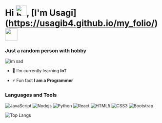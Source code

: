 # Hi <img src="https://media.tenor.com/images/30169e4a670daf12443df7d2dd140176/tenor.gif" width="35" alt="hand">, [I'm Usagi] (https://usagib4.github.io/my_folio/)  <img height="40" src="https://emojis.slackmojis.com/emojis/images/1618254774/29874/rabbits_plz.gif?1618254774"/>
### Just a random person with hobby</h3>
<img src = "https://media.tenor.com/images/25c4a35abf7e1f13489fabedcc474f9c/tenor.gif" alt="im sad">

- 🌱 I’m currently learning **IoT**

- ⚡ Fun fact **I am a Programmer**


### Languages and Tools
![JavaScript](https://img.shields.io/badge/-JavaScript-black?style=flat-square&logo=javascript)
![Nodejs](https://img.shields.io/badge/-Nodejs-black?style=flat-square&logo=Node.js)
![Python](https://img.shields.io/badge/-Python-black?style=flat-square&logo=Python)
![React](https://img.shields.io/badge/-React-black?style=flat-square&logo=react)
![HTML5](https://img.shields.io/badge/-HTML5-E34F26?style=flat-square&logo=html5&logoColor=white)
![CSS3](https://img.shields.io/badge/-CSS3-1572B6?style=flat-square&logo=css3)
![Bootstrap](https://img.shields.io/badge/-Bootstrap-563D7C?style=flat-square&logo=bootstrap)


![Top Langs](https://github-readme-stats.vercel.app/api/top-langs/?username=UsagiB4&hide=TeX&layout=compact)
